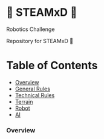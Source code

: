 # :robot: STEAMxD :robot:
Robotics Challenge

Repository for STEAMxD :robot:

# Table of Contents
* [Overview](#chapter1)
* [General Rules](general-rules.md)
* [Technical Rules](technical-rules.md)
* [Terrain](terrain.md)
* [Robot](robot.md)
* [AI](ai.md)


### Overview <a id="chapter1"></a>